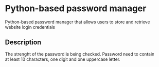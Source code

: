 # Python-based password manager

Python-based password manager that allows users to store and retrieve website login credentials

## Description

The strenght of the password is being checked. Password need to contain at least 10 characters, one digit and one uppercase letter.

